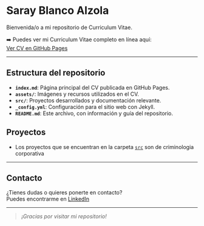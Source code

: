 # Saray Blanco Alzola

Bienvenida/o a mi repositorio de Curriculum Vitae.

➡️ Puedes ver mi Curriculum Vitae completo en línea aquí:  
[Ver CV en GitHub Pages](https://sarablanz.github.io/CurriculumVitae/)

---

## Estructura del repositorio

- **`index.md`**: Página principal del CV publicada en GitHub Pages.
- **`assets/`**: Imágenes y recursos utilizados en el CV.
- **`src/`**: Proyectos desarrollados y documentación relevante.
- **`_config.yml`**: Configuración para el sitio web con Jekyll.
- **`README.md`**: Este archivo, con información y guía del repositorio.

## Proyectos

- Los proyectos que se encuentran en la carpeta [`src`](src/) son de criminologia corporativa

---

## Contacto

¿Tienes dudas o quieres ponerte en contacto?  
Puedes encontrarme en [LinkedIn](https://www.linkedin.com/in/sarayblancoalzola/) 

---

> _¡Gracias por visitar mi repositorio!_

